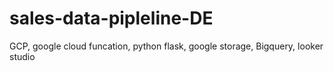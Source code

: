 # sales-data-pipleline-DE
GCP, google cloud funcation, python flask, google storage, Bigquery, looker studio
